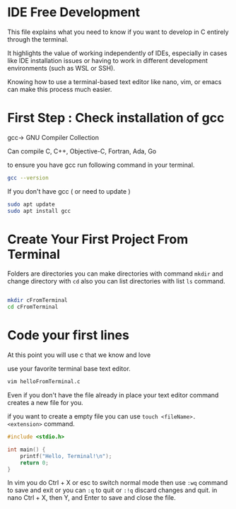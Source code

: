 # IDE Free Development 

This file explains what you need to know if you want to develop in C entirely through the terminal.

It highlights the value of working independently of IDEs, especially in cases like IDE installation issues or having to work in different development environments (such as WSL or SSH).

Knowing how to use a terminal-based text editor like nano, vim, or emacs can make this process much easier.


 # First Step : Check installation of gcc
gcc-> GNU Compiler Collection

Can compile C, C++, Objective-C, Fortran, Ada, Go

to ensure you have gcc run following command in your terminal.

```bash 
gcc --version

```

If you don't have  gcc ( or need to update )

```bash 
sudo apt update
sudo apt install gcc
```

# Create Your First Project From Terminal 

Folders are directories you can make directories with command `mkdir` and change directory with `cd` also you can list directories  with list `ls` command. 

```bash 

mkdir cFromTerminal
cd cFromTerminal

```

# Code your first lines 

At this point you will use c that we know and love 

use your favorite terminal base text editor.

```bash 
vim helloFromTerminal.c

```
Even if you don't have the file already in place your text editor command creates a new file for you.

if you want to create a empty file you can use `touch <fileName>.<extension>` command.


```c
#include <stdio.h>

int main() {
    printf("Hello, Terminal!\n");
    return 0;
}

```

In vim you do  Ctrl + X or esc to switch normal mode then use `:wq` command to  save and exit or you can `:q` to quit or `:!q` discard changes and quit. in nano  Ctrl + X, then Y, and Enter to save and close the file.


